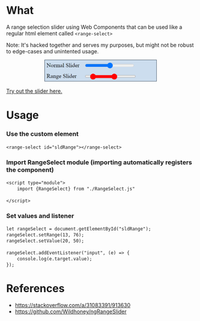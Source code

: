 
# What

A range selection slider using Web Components that can be used like a regular html element called ```<range-select>```

Note: It's hacked together and serves my purposes, but might not be robust to edge-cases and unintented usage.


<p align="center">
	<img src="./screenshot.png" width="300px">
</p>

[Try out the slider here.](https://potree.org/permanent/RangeSelect/)

# Usage

### Use the custom <range-select> element 

	<range-select id="sldRange"></range-select>


### Import RangeSelect module (importing automatically registers the component)

	<script type="module">
		import {RangeSelect} from "./RangeSelect.js"

	</script>


### Set values and listener

	let rangeSelect = document.getElementById("sldRange");
	rangeSelect.setRange(13, 76);
	rangeSelect.setValue(20, 50);

	rangeSelect.addEventListener("input", (e) => {
		console.log(e.target.value);
	});

# References

* https://stackoverflow.com/a/31083391/913630
* https://github.com/Wildhoney/ngRangeSlider